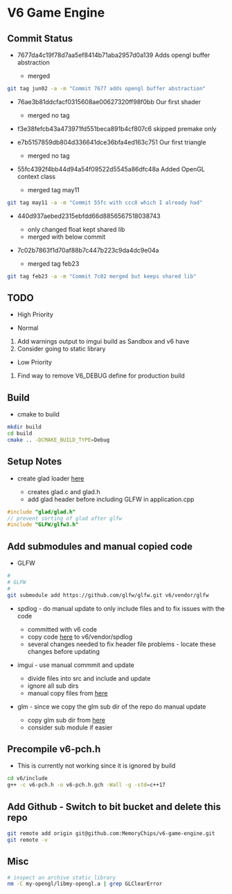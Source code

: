 # V6 Game Engine

## Commit Status

- 7677da4c19f78d7aa5ef8414b71aba2957d0a139 Adds opengl buffer abstraction

  - merged

```bash
git tag jun02 -a -m "Commit 7677 adds opengl buffer abstraction"
```

- 76ae3b81ddcfacf0315608ae00627320ff98f0bb Our first shader

  - merged no tag

- f3e38fefcb43a473971fd551beca891b4cf807c6 skipped premake only

- e7b5157859db804d336641dce36bfa4ed163c751 Our first triangle

  - merged no tag

- 55fc4392f4bb44d94a54f09522d5545a86dfc48a Added OpenGL context class

  - merged tag may11

```bash
git tag may11 -a -m "Commit 55fc with ccc8 which I already had"
```

- 440d937aebed2315ebfdd66d8856567518038743

  - only changed float kept shared lib
  - merged with below commit

- 7c02b7863f1d70af88b7c447b223c9da4dc9e04a

  - merged tag feb23

```bash
git tag feb23 -a -m "Commit 7c02 merged but keeps shared lib"
```

## TODO

- High Priority

- Normal

1. Add warnings output to imgui build as Sandbox and v6 have
1. Consider going to static library

- Low Priority

1. Find way to remove V6_DEBUG define for production build

## Build

- cmake to build

```bash
mkdir build
cd build
cmake .. -DCMAKE_BUILD_TYPE=Debug
```

## Setup Notes

- create glad loader [here](https://glad.dav1d.de/)

  - creates glad.c and glad.h
  - add glad header before including GLFW in application.cpp

```c++
#include "glad/glad.h"
// prevent sorting of glad after glfw
#include "GLFW/glfw3.h"
```

## Add submodules and manual copied code

- GLFW

```bash
#
# GLFW
#
git submodule add https://github.com/glfw/glfw.git v6/vendor/glfw
```

- spdlog - do manual update to only include files and to fix issues with the code

  - committed with v6 code
  - copy code [here](https://github.com/gabime/spdlog.git) to v6/vendor/spdlog
  - several changes needed to fix header file problems - locate these changes before updating

- imgui - use manual commmit and update

  - divide files into src and include and update
  - ignore all sub dirs
  - manual copy files from [here](https://github.com/ocornut/imgui)

- glm - since we copy the glm sub dir of the repo do manual update

  - copy glm sub dir from [here](https://github.com/g-truc/glm/tree/master/glm)
  - consider sub module if easier

## Precompile v6-pch.h

- This is currently not working since it is ignored by build

```bash
cd v6/include
g++ -c v6-pch.h -o v6-pch.h.gch -Wall -g -std=c++17
```

## Add Github - Switch to bit bucket and delete this repo

```bash
git remote add origin git@github.com:MemoryChips/v6-game-engine.git
git remote -v
```

## Misc

```bash
# inspect an archive static library
nm -C my-opengl/libmy-opengl.a | grep GLClearError
```
